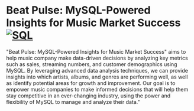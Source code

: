 # Beat Pulse: MySQL-Powered Insights for Music Market Success [![SQL](https://img.shields.io/badge/SQL-4479A1?style=for-the-badge&logo=sql&logoColor=white)](Your-SQL-Documentation-Link)
"Beat Pulse: MySQL-Powered Insights for Music Market Success" aims to help music company make data-driven decisions by analyzing key metrics such as sales, streaming numbers, and customer demographics using MySQL. By leveraging advanced data analysis techniques, we can provide insights into which artists, albums, and genres are performing well, as well as identify potential areas for growth and improvement. Our goal is to empower music companies to make informed decisions that will help them stay competitive in an ever-changing industry, using the power and flexibility of MySQL to manage and analyze their data."
